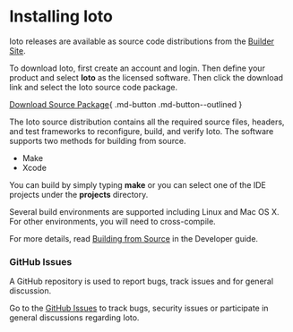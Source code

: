 # Installing Ioto

<!--
The Ioto agent is released as a binary package and as a source code distribution.

## Binary Distribution

Ioto Binary packages are provided for the following platforms:

* Mac OS X
* Windows

Ioto packages are available from the [Embedthis Builder Site](https://admin.embedthis.com). Create an account and login, then define your product and select Ioto as the licensed software. Then click the download link and select the Ioto package for your desired platform.

After installing Ioto on your system, the Ioto Agent will be automatically started.

[Download Package](https://admin.embedthis.com){ .md-button .md-button--outlined }

## Building Ioto
-->

Ioto releases are available as source code distributions from the [Builder Site](https://admin.embedthis.com).

To download Ioto, first create an account and login. Then define your product and select **Ioto** as the licensed software. Then click the download link and select the Ioto source code package.

[Download Source Package](https://admin.embedthis.com){ .md-button .md-button--outlined }

The Ioto source distribution contains all the required source files, headers, and test frameworks to reconfigure, build, and verify Ioto. The software supports two methods for building from source.

* Make
* Xcode

You can build by simply typing **make** or you can select one of the IDE projects under the **projects** directory.

Several build environments are supported including Linux and Mac OS X. For other environments, you will need to cross-compile.

For more details, read [Building from Source](../user/building.md) in the Developer guide.

### GitHub Issues

A GitHub repository is used to report bugs, track issues and for general discussion.

Go to the [GitHub Issues](https://github.com/embedthis/ioto-doc) to track bugs, security issues or participate in general discussions regarding Ioto.
